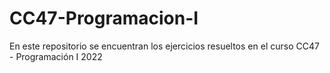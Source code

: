 # CC47-Programacion-I
En este repositorio se encuentran los ejercicios resueltos en el curso CC47 - Programación I 2022
